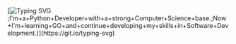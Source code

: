 [![Typing SVG](https://readme-typing-svg.demolab.com?font=Fira+Code&pause=1000&color=36F767&width=435&lines=Hi+there%2C+I'm+Pimkin+Nikita!);I'm+a+Python+Developer+with+a+strong+Computer+Science+base.;Now+I'm+learning+GO+and+continue+developing+my+skills+in+Software+Development.)](https://git.io/typing-svg)

<!--

[![Anurag's GitHub stats](https://github-readme-stats.vercel.app/api?username=nikpim)](https://github.com/anuraghazra/github-readme-stats)

**NikPim/NikPim** is a ✨ _special_ ✨ repository because its `README.md` (this file) appears on your GitHub profile.

Here are some ideas to get you started:

- 🔭 I’m currently working on ...
- 🌱 I’m currently learning ...
- 👯 I’m looking to collaborate on ...
- 🤔 I’m looking for help with ...
- 💬 Ask me about ...
- 📫 How to reach me: ...
- 😄 Pronouns: ...
- ⚡ Fun fact: ...
-->
